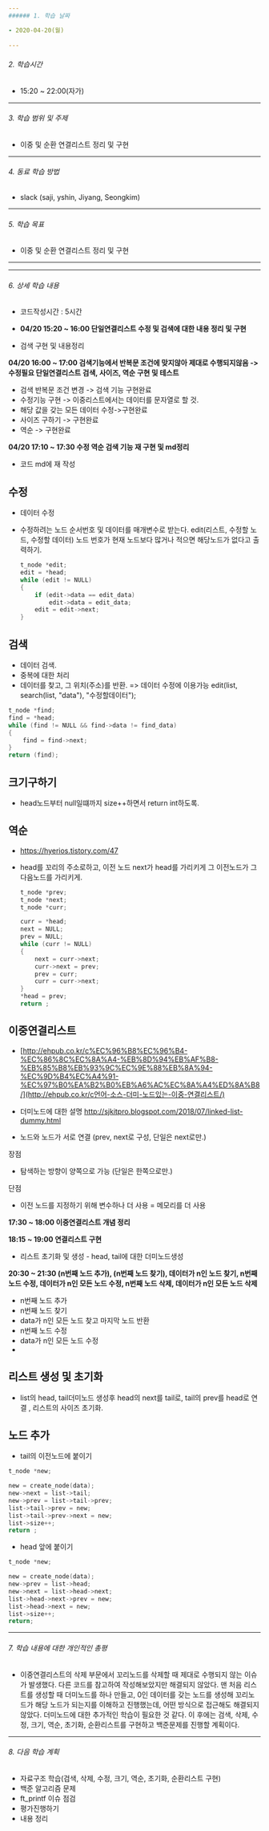 ```yaml
---
###### 1. 학습 날짜

- 2020-04-20(월)
 
---
```

###### 2. 학습시간

- 15:20 ~  22:00(자가)

---
###### 3. 학습 범위 및 주제

- 이중 및 순환 연결리스트 정리 및 구현

---
###### 4. 동료 학습 방법 

- slack (saji, yshin, Jiyang, Seongkim)

---
###### 5. 학습 목표 

- 이중 및 순환 연결리스트 정리 및 구현

---

---
###### 6. 상세 학습 내용

- 코드작성시간 : 5시간 


- **04/20 15:20 ~ 16:00 단일연결리스트 수정 및 검색에 대한 내용 정리 및 구현**

- 검색 구현 및 내용정리

**04/20 16:00 ~ 17:00  검색기능에서 반복문 조건에 맞지않아 제대로 수행되지않음 -> 수정필요 단일연결리스트 검색, 사이즈, 역순 구현 및 테스트**

- 검색 반복문 조건 변경 -> 검색 기능 구현완료
- 수정기능 구현 -> 이중리스트에서는 데이터를 문자열로 할 것. 
- 해당 값을 갖는 모든 데이터 수정->구현완료
- 사이즈 구하기 -> 구현완료
- 역순 -> 구현완료

**04/20 17:10 ~ 17:30 수정 역순 검색 기능 재 구현 및 md정리**

- 코드 md에 재 작성

## 수정

- 데이터 수정

- 수정하려는 노드 순서번호 및 데이터를 매개변수로 받는다. edit(리스트, 수정할 노드, 수정할 데이터) 노드 번호가 현재 노드보다 많거나 적으면 해당노드가 없다고 출력하기.

  ```c
  t_node *edit;
  edit = *head;
  while (edit != NULL)
  {
      if (edit->data == edit_data)
          edit->data = edit_data;
      edit = edit->next;
  }
  ```

  

## 검색

- 데이터 검색.
- 중복에 대한 처리
- 데이터를 찾고, 그 위치(주소)를 반환. =>  데이터 수정에 이용가능 edit(list, search(list, "data"), "수정할데이터"); 

```c
t_node *find;
find = *head;
while (find != NULL && find->data != find_data)
{
    find = find->next;
}
return (find);
```



## 크기구하기

- head노드부터 null일떄까지 size++하면서 return  int하도록.

## 역순

- https://hyerios.tistory.com/47

- head를 꼬리의 주소로하고, 이전 노드 next가 head를 가리키게 그 이전노드가 그 다음노드를 가리키게.

  ```c
  t_node *prev;
  t_node *next;
  t_node *curr;
  
  curr = *head;
  next = NULL;
  prev = NULL;
  while (curr != NULL)
  {
      next = curr->next;
      curr->next = prev;
      prev = curr;
      curr = curr->next;
  }
  *head = prev;
  return ;
  ```

  

## 이중연결리스트

- [http://ehpub.co.kr/c%EC%96%B8%EC%96%B4-%EC%86%8C%EC%8A%A4-%EB%8D%94%EB%AF%B8-%EB%85%B8%EB%93%9C%EC%9E%88%EB%8A%94-%EC%9D%B4%EC%A4%91-%EC%97%B0%EA%B2%B0%EB%A6%AC%EC%8A%A4%ED%8A%B8/](http://ehpub.co.kr/c언어-소스-더미-노드있는-이중-연결리스트/)
- 더미노드에 대한 설명  http://sjkitpro.blogspot.com/2018/07/linked-list-dummy.html

- 노드와 노드가 서로 연결 (prev, next로 구성, 단일은 next로만.)

장점

- 탐색하는 방향이 양쪽으로 가능 (단일은 한쪽으로만.)

단점

- 이전 노드를 지정하기 위해 변수하나 더 사용 = 메모리를 더 사용

**17:30 ~ 18:00 이중연결리스트 개념 정리**

**18:15 ~ 19:00 연결리스트 구현**

- 리스트 초기화 및 생성 - head, tail에 대한 더미노드생성 

**20:30 ~ 21:30 (n번째 노드 추가), (n번째 노드 찾기), 데이터가 n인 노드 찾기, n번째 노드 수정, 데이터가 n인 모든 노드 수정, n번째 노드 삭제, 데이터가 n인 모든 노드  삭제**

- n번째 노드 추가
- n번째 노드 찾기
- data가 n인 모든 노드 찾고 마지막 노드 반환
- n번째 노드 수정
- data가 n인 모든 노드 수정
- 

##  리스트 생성 및 초기화

- list의 head, tail더미노드 생성후 head의 next를 tail로, tail의 prev를 head로 연결 , 리스트의 사이즈 초기화.

## 노드 추가

- tail의 이전노드에 붙이기

```c
t_node *new;

new = create_node(data);
new->next = list->tail;
new->prev = list->tail->prev;
list->tail->prev = new;
list->tail->prev->next = new;
list->size++;
return ;
```

- head 앞에 붙이기

```c
t_node *new;

new = create_node(data);
new->prev = list->head;
new->next = list->head->next;
list->head->next->prev = new;
list->head->next = new;
list->size++;
return;
```





---
###### 7. 학습 내용에 대한 개인적인 총평

- 이중연결리스트의 삭제 부문에서 꼬리노드를 삭제할 때 제대로 수행되지 않는 이슈가 발생했다.
다른 코드를 참고하여 작성해보았지만 해결되지 않았다. 맨 처음 리스트를 생성할 때 더미노드를 하나 만들고, 0인 데이터를 갖는 노드를 생성해 꼬리노드가 해당 노드가 되는지를 이해하고 진행했는데, 어떤 방식으로 접근해도 해결되지 않았다. 더미노드에 대한 추가적인 학습이 필요한 것 같다.
이 후에는 검색, 삭제, 수정, 크기, 역순, 초기화, 순환리스트를 구현하고 백준문제를 진행할 계획이다.

---
###### 8. 다음 학습 계획
- 자료구조 학습(검색, 삭제, 수정, 크기, 역순, 초기화, 순환리스트 구현)
- 백준 알고리즘 문제
- ft_printf 이슈 점검
- 평가진행하기
- 내용 정리